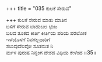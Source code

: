 +++
title = "035 ಕುಲಕೆ ಸೇರುವ"

+++
ಕುಲಕೆ ಸೇರುವ ಮಾತು ಮಾತಿನ  
ಬಳಿಗೆ ಸೇರುವ ಬಾಹುಬಲ ಭುಜ  
ಬಲದ ತೂಕದ ಕೀರ್ತಿ ಕೀರ್ತಿಯ ಪರಿಯ ಪರಲೋಕ  
ಇಳೆಯೊಳಗೆ ನಿನಗಲ್ಲದಾರಿಗೆ  
ಸಲುವುದೆಲವೋ ಸೂತಸುತ ನಿ  
ರ್ಮಳ ಪುರುಷ ನಿನ್ನಂಗ ದೇಶದ ವಿಧಿಯ ಕೇಳೆಂದ      ॥35॥